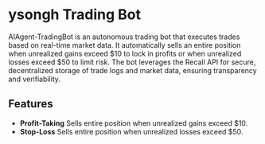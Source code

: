 # ysongh Trading Bot
AIAgent-TradingBot is an autonomous trading bot that executes trades based on real-time market data. It automatically sells an entire position when unrealized gains exceed $10 to lock in profits or when unrealized losses exceed $50 to limit risk. The bot leverages the Recall API for secure, decentralized storage of trade logs and market data, ensuring transparency and verifiability.

## Features
- **Profit-Taking**
  Sells entire position when unrealized gains exceed $10.
- **Stop-Loss**
  Sells entire position when unrealized losses exceed $50.
